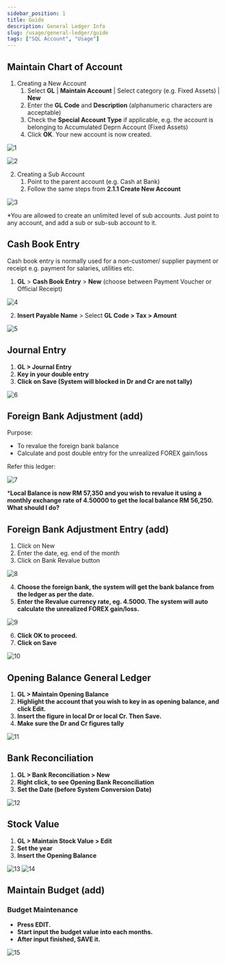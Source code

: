 ```yaml
---
sidebar_position: 1
title: Guide
description: General Ledger Info
slug: /usage/general-ledger/guide
tags: ["SQL Account", "Usage"]
---
```


## Maintain Chart of Account

1. Creating a New Account
    1. Select **GL** | **Maintain Account** | Select category (e.g. Fixed Assets) | **New**
    2. Enter the **GL Code** and **Description** (alphanumeric characters are acceptable)
    3. Check the **Special Account Type** if applicable, e.g. the account is belonging to Accumulated Deprn Account (Fixed Assets)
    4. Click **OK**. Your new account is now created.

![1](../../../static/img/general-ledger/glguide/chart-step1-1.png)

![2](../../../static/img/general-ledger/glguide/chart-step1-2.png)

2. Creating a Sub Account
    1. Point to the parent account (e.g. Cash at Bank)
    2. Follow the same steps from **2.1.1 Create New Account**

![3](../../../static/img/general-ledger/glguide/chart-step2-1.png)

*You are allowed to create an unlimited level of sub accounts. Just point to any account, and add a sub or sub-sub account to it.

## Cash Book Entry

Cash book entry is normally used for a non-customer/ supplier payment or receipt e.g. payment for salaries, utilities etc.

1. **GL** > **Cash Book Entry** > **New** (choose between Payment Voucher or Official Receipt)

![4](../../../static/img/general-ledger/glguide/cb-entry-step1.png)

2.  **Insert Payable Name** > Select **GL Code > Tax > Amount**

![5](../../../static/img/general-ledger/glguide/cb-entry-step2.png)

## Journal Entry

1. **GL > Journal Entry**
2. **Key in your double entry**
3. **Click on Save (System will blocked in Dr and Cr are not tally)**

![6](../../../static/img/general-ledger/glguide/jr-entry.png)

## Foreign Bank Adjustment (add)

Purpose:

- To revalue the foreign bank balance
- Calculate and post double entry for the unrealized FOREX gain/loss

Refer this ledger:

![7](../../../static/img/general-ledger/glguide/f-bank-adj.png)

***Local Balance is now RM 57,350 and you wish to revalue it using a monthly exchange rate of 4.50000 to get the local balance RM 56,250. What should I do?**

## Foreign Bank Adjustment Entry (add)

1. Click on New
2. Enter the date, eg. end of the month
3. Click on Bank Revalue button

![8](../../../static/img/general-ledger/glguide/f-bank-adj-entry-step3.png)

4. **Choose the foreign bank, the system will get the bank balance from the ledger as per the date.**
5.  **Enter the Revalue currency rate, eg. 4.5000. The system will auto calculate the unrealized FOREX gain/loss.**

![9](../../../static/img/general-ledger/glguide/f-bank-adj-entry-step5.png)

6.  **Click OK to proceed.**
7. **Click on Save**

![10](../../../static/img/general-ledger/glguide/f-bank-adj-entry-step7.png)

## Opening Balance General Ledger

1. **GL > Maintain Opening Balance**
2. **Highlight the account that you wish to key in as opening balance, and click Edit.**
3. **Insert the figure in local Dr or local Cr. Then Save.**
4. **Make sure the Dr and Cr figures tally**

![11](../../../static/img/general-ledger/glguide/o-balance.png)

## Bank Reconciliation

1. **GL > Bank Reconciliation > New**
2. **Right click, to see Opening Bank Reconciliation**
3. **Set the Date (before System Conversion Date)**

![12](../../../static/img/general-ledger/glguide/bank-recon.png)

## Stock Value

1. **GL > Maintain Stock Value > Edit**
2. **Set the year**
3. **Insert the Opening Balance**

![13](../../../static/img/general-ledger/glguide/stock-value-step3-1.png)
![14](../../../static/img/general-ledger/glguide/stock-value-step3-2.png)

## Maintain Budget (add)

### Budget Maintenance

- **Press EDIT.**
- **Start input the budget value into each months.**
- **After input finished, SAVE it.**

![15](../../../static/img/general-ledger/glguide/maintain-budget.png)